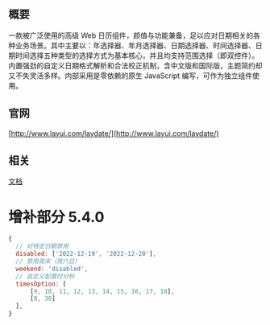 
## 概要
一款被广泛使用的高级 Web 日历组件，颜值与功能兼备，足以应对日期相关的各种业务场景。其中主要以：年选择器、年月选择器、日期选择器、时间选择器、日期时间选择五种类型的选择方式为基本核心，并且均支持范围选择（即双控件）。内置强劲的自定义日期格式解析和合法校正机制，含中文版和国际版，主题简约却又不失灵活多样。内部采用是零依赖的原生 JavaScript 编写，可作为独立组件使用。

## 官网
[http://www.layui.com/laydate/](http://www.layui.com/laydate/)

## 相关
[文档](http://www.layui.com/doc/modules/laydate.html)

# 增补部分 5.4.0

```js
{
  // 对特定日期禁用
  disabled: ['2022-12-19', '2022-12-20'],
  // 禁用周末（周六日）
  weekend: 'disabled',
  // 自定义配置时分秒
  timesOption: [
      [9, 10, 11, 12, 13, 14, 15, 16, 17, 18],
      [0, 30]
  ],
}
```